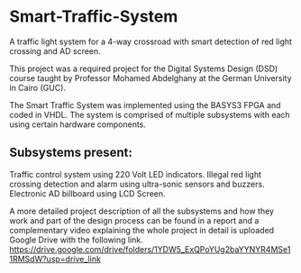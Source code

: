 # Smart-Traffic-System
A traffic light system for a 4-way crossroad with smart detection of red light crossing and AD screen.

This project was a required project for the Digital Systems Design (DSD) course taught by Professor Mohamed Abdelghany at the German University in Cairo (GUC).

The Smart Traffic System was implemented using the BASYS3 FPGA and coded in VHDL. The system is comprised of multiple subsystems with each using certain hardware components.

## Subsystems present:
Traffic control system using 220 Volt LED indicators.
Illegal red light crossing detection and alarm using ultra-sonic sensors and buzzers.
Electronic AD billboard using LCD Screen.

A more detailed project description of all the subsystems and how they work and part of the design process can be found in a report and a complementary video explaining the whole project in detail is uploaded Google Drive with the following link. https://drive.google.com/drive/folders/1YDW5_ExQPoYUg2baYYNYR4MSe11RMSdW?usp=drive_link
